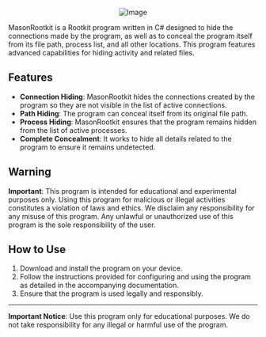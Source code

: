 <p align="center">
  <img src="https://i.ibb.co/JQydk3Z/Mason-Rootkit.png" alt="Image">
</p>


MasonRootkit is a Rootkit program written in C# designed to hide the connections made by the program, as well as to conceal the program itself from its file path, process list, and all other locations. This program features advanced capabilities for hiding activity and related files.

## Features

- **Connection Hiding**: MasonRootkit hides the connections created by the program so they are not visible in the list of active connections.
- **Path Hiding**: The program can conceal itself from its original file path.
- **Process Hiding**: MasonRootkit ensures that the program remains hidden from the list of active processes.
- **Complete Concealment**: It works to hide all details related to the program to ensure it remains undetected.

## Warning

**Important**: This program is intended for educational and experimental purposes only. Using this program for malicious or illegal activities constitutes a violation of laws and ethics. We disclaim any responsibility for any misuse of this program. Any unlawful or unauthorized use of this program is the sole responsibility of the user.

## How to Use

1. Download and install the program on your device.
2. Follow the instructions provided for configuring and using the program as detailed in the accompanying documentation.
3. Ensure that the program is used legally and responsibly.

---

**Important Notice**: Use this program only for educational purposes. We do not take responsibility for any illegal or harmful use of the program.
